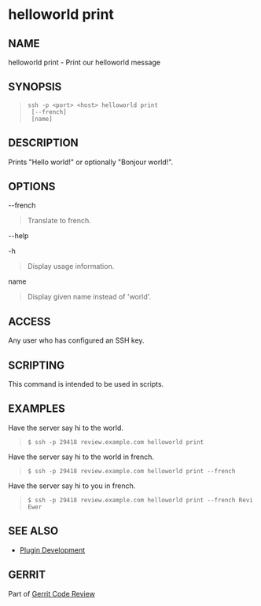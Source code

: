 helloworld print
================

NAME
----
helloworld print - Print our helloworld message

SYNOPSIS
--------
>     ssh -p <port> <host> helloworld print
>      [--french]
>      [name]

DESCRIPTION
-----------
Prints "Hello world!" or optionally "Bonjour world!".

OPTIONS
-------

--french
> Translate to french.

--help

-h
> Display usage information.

name
> Display given name instead of 'world'.

ACCESS
------
Any user who has configured an SSH key.

SCRIPTING
---------
This command is intended to be used in scripts.

EXAMPLES
--------

Have the server say hi to the world.

>     $ ssh -p 29418 review.example.com helloworld print

Have the server say hi to the world in french.

>     $ ssh -p 29418 review.example.com helloworld print --french

Have the server say hi to you in french.

>     $ ssh -p 29418 review.example.com helloworld print --french Revi Ewer

SEE ALSO
--------

* [Plugin Development](dev-plugins.html)

GERRIT
------
Part of [Gerrit Code Review](index.html)
